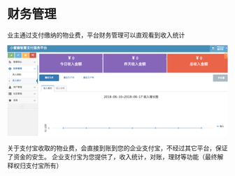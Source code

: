 # 财务管理

业主通过支付缴纳的物业费，平台财务管理可以直观看到收入统计

![](/assets/import51.png)

关于支付宝收取的物业费，会直接到账到您的企业支付宝，不经过其它平台，保证了资金的安生。 企业支付宝为您提供了，收入统计，对账，理财等功能（最终解释权归支付宝所有）

